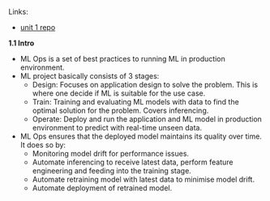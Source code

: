 Links:
* [unit 1 repo](https://github.com/DataTalksClub/mlops-zoomcamp/tree/main/01-intro)

**1.1 Intro**
* ML Ops is a set of best practices to running ML in production environment. 
* ML project basically consists of 3 stages:
    * Design: Focuses on application design to solve the problem. This is where one decide if ML is suitable for the use case.
    * Train: Training and evaluating ML models with data to find the optimal solution for the problem. Covers inferencing.
    * Operate: Deploy and run the application and ML model in production environment to predict with real-time unseen data.
* ML Ops ensures that the deployed model maintains its quality over time. It does so by:
    * Monitoring model drift for performance issues.
    * Automate inferencing to receive latest data, perform feature engineering and feeding into the training stage.
    * Automate retraining model with latest data to minimise model drift.
    * Automate deployment of retrained model.